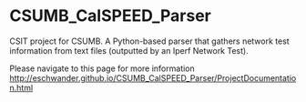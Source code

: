 # CSUMB_CalSPEED_Parser
CSIT project for CSUMB. A Python-based parser that gathers network test information from text files (outputted by an Iperf Network Test).

Please navigate to this page for more information
http://eschwander.github.io/CSUMB_CalSPEED_Parser/ProjectDocumentation.html
